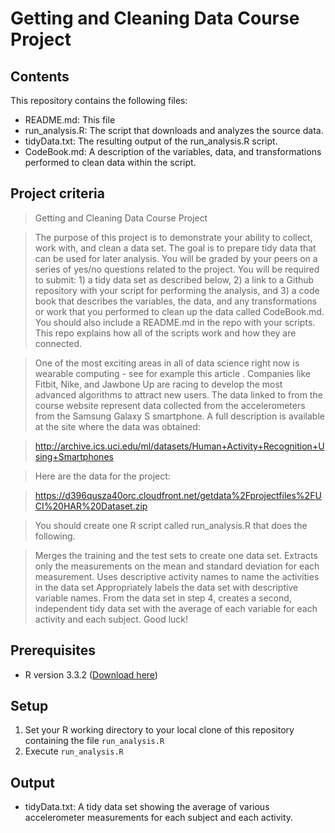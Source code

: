 # Getting and Cleaning Data Course Project
## Contents
This repository contains the following files:

+ README.md: This file
+ run_analysis.R: The script that downloads and analyzes the source data.
+ tidyData.txt: The resulting output of the run_analysis.R script.
+ CodeBook.md: A description of the variables, data, and transformations performed to clean data within the script.

## Project criteria
>Getting and Cleaning Data Course Project

>The purpose of this project is to demonstrate your ability to collect, work with, and clean a data set. The goal is to prepare tidy data that can be used for later analysis. You will be graded by your peers on a series of yes/no questions related to the project. You will be required to submit: 1) a tidy data set as described below, 2) a link to a Github repository with your script for performing the analysis, and 3) a code book that describes the variables, the data, and any transformations or work that you performed to clean up the data called CodeBook.md. You should also include a README.md in the repo with your scripts. This repo explains how all of the scripts work and how they are connected.

>One of the most exciting areas in all of data science right now is wearable computing - see for example this article . Companies like Fitbit, Nike, and Jawbone Up are racing to develop the most advanced algorithms to attract new users. The data linked to from the course website represent data collected from the accelerometers from the Samsung Galaxy S smartphone. A full description is available at the site where the data was obtained:

>http://archive.ics.uci.edu/ml/datasets/Human+Activity+Recognition+Using+Smartphones

>Here are the data for the project:

>https://d396qusza40orc.cloudfront.net/getdata%2Fprojectfiles%2FUCI%20HAR%20Dataset.zip

>You should create one R script called run_analysis.R that does the following.

>Merges the training and the test sets to create one data set.
>Extracts only the measurements on the mean and standard deviation for each measurement.
>Uses descriptive activity names to name the activities in the data set
>Appropriately labels the data set with descriptive variable names.
>From the data set in step 4, creates a second, independent tidy data set with the average of each variable for each activity and each subject.
>Good luck!

## Prerequisites
* R version 3.3.2  ([Download here](https://www.r-project.org))

## Setup
1. Set your R working directory to your local clone of this repository containing the file `run_analysis.R`
2. Execute `run_analysis.R`

## Output
* tidyData.txt: A tidy data set showing the average of various accelerometer measurements for each subject and each activity.